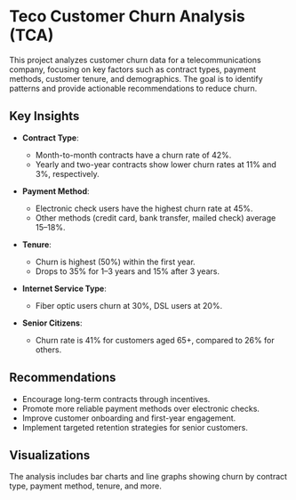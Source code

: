 # Teco Customer Churn Analysis (TCA)

This project analyzes customer churn data for a telecommunications company, focusing on key factors such as contract types, payment methods, customer tenure, and demographics. The goal is to identify patterns and provide actionable recommendations to reduce churn.

## Key Insights

- **Contract Type**:  
  - Month-to-month contracts have a churn rate of 42%.  
  - Yearly and two-year contracts show lower churn rates at 11% and 3%, respectively.

- **Payment Method**:  
  - Electronic check users have the highest churn rate at 45%.  
  - Other methods (credit card, bank transfer, mailed check) average 15–18%.

- **Tenure**:  
  - Churn is highest (50%) within the first year.  
  - Drops to 35% for 1–3 years and 15% after 3 years.

- **Internet Service Type**:  
  - Fiber optic users churn at 30%, DSL users at 20%.

- **Senior Citizens**:  
  - Churn rate is 41% for customers aged 65+, compared to 26% for others.

## Recommendations
- Encourage long-term contracts through incentives.
- Promote more reliable payment methods over electronic checks.
- Improve customer onboarding and first-year engagement.
- Implement targeted retention strategies for senior customers.

## Visualizations
The analysis includes bar charts and line graphs showing churn by contract type, payment method, tenure, and more.
